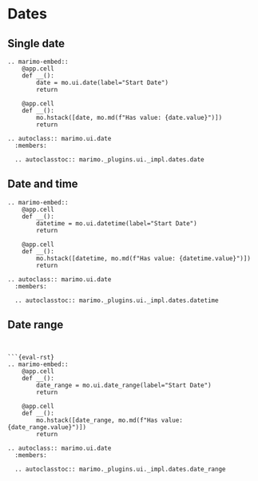 # Dates

## Single date

```{eval-rst}
.. marimo-embed::
    @app.cell
    def __():
        date = mo.ui.date(label="Start Date")
        return

    @app.cell
    def __():
        mo.hstack([date, mo.md(f"Has value: {date.value}")])
        return
```

```{eval-rst}
.. autoclass:: marimo.ui.date
  :members:

  .. autoclasstoc:: marimo._plugins.ui._impl.dates.date
```

## Date and time

```{eval-rst}
.. marimo-embed::
    @app.cell
    def __():
        datetime = mo.ui.datetime(label="Start Date")
        return

    @app.cell
    def __():
        mo.hstack([datetime, mo.md(f"Has value: {datetime.value}")])
        return
```

```{eval-rst}
.. autoclass:: marimo.ui.date
  :members:

  .. autoclasstoc:: marimo._plugins.ui._impl.dates.datetime
```

## Date range

````{eval-rst}


```{eval-rst}
.. marimo-embed::
    @app.cell
    def __():
        date_range = mo.ui.date_range(label="Start Date")
        return

    @app.cell
    def __():
        mo.hstack([date_range, mo.md(f"Has value: {date_range.value}")])
        return
````

```{eval-rst}
.. autoclass:: marimo.ui.date
  :members:

  .. autoclasstoc:: marimo._plugins.ui._impl.dates.date_range
```
